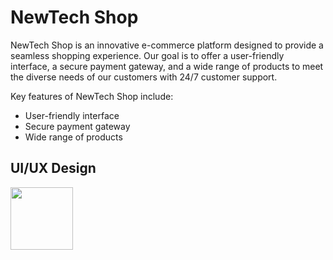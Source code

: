 # NewTech Shop

NewTech Shop is an innovative e-commerce platform designed to provide a seamless shopping experience. Our goal is to offer a user-friendly interface, a secure payment gateway, and a wide range of products to meet the diverse needs of our customers with 24/7 customer support.

Key features of NewTech Shop include:

- User-friendly interface
- Secure payment gateway
- Wide range of products

## UI/UX Design

<img src="" width="100">
